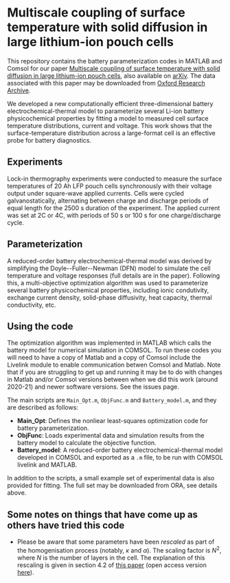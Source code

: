 # Multiscale coupling of surface temperature with solid diffusion in large lithium-ion pouch cells

This repository contains the battery parameterization codes in MATLAB and Comsol for our paper [Multiscale coupling of surface temperature with solid diffusion in large lithium-ion pouch cells](https://www.nature.com/articles/s44172-022-00005-8), also available on [arXiv](https://arxiv.org/abs/2109.12903). The data associated with this paper may be downloaded from [Oxford Research Archive](https://ora.ox.ac.uk/objects/uuid:5f4abb09-c993-4799-9cb1-980218bde513).

We developed a new computationally efficient three-dimensional battery electrochemical-thermal model to parameterize several Li-ion battery physicochemical properties by fitting a model to measured cell surface temperature distributions, current and voltage. This work shows that the surface-temperature distribution across a large-format cell is an effective probe for battery diagnostics.

## Experiments

Lock-in thermography experiments were conducted to measure the surface temperatures of 20 Ah LFP pouch cells synchronously with their voltage output under square-wave applied currents. Cells were cycled galvanostatically, alternating between charge and discharge periods of equal length for the 2500 s duration of the experiment. The applied current was set at 2C or 4C, with periods of 50 s or 100 s for one charge/discharge cycle.

## Parameterization

A reduced-order battery electrochemical-thermal model was derived by simplifying the Doyle--Fuller--Newman (DFN) model to simulate the cell temperature and voltage responses (full details are in the paper). Following this, a multi-objective optimization algorithm was used to parameterize several battery physicochemical properties, including ionic condutivity, exchange current density, solid-phase diffusivity, heat capacity, thermal conductivity, etc. 

## Using the code

The optimization algorithm was implemented in MATLAB which calls the battery model for numerical simulation in COMSOL. To run these codes you will need to have a copy of Matlab and a copy of Comsol include the Livelink module to enable communication betwen Comsol and Matlab. Note that if you are struggling to get up and running it may be to do with changes in Matlab and/or Comsol versions between when we did this work (around 2020-21) and newer software versions. See the issues page.

The main scripts are `Main_Opt.m`, `ObjFunc.m` and `Battery_model.m`, and they are described as follows:
- **Main_Opt**: Defines the nonliear least-squares optimization code for battery parameterization.
- **ObjFunc**: Loads experimental data and simulation results from the battery model to calculate the objective function.
- **Battery_model**: A reduced-order battery electrochemical-thermal model developed in COMSOL and exported as a `.m` file, to be run with COMSOL livelink and MATLAB.

In addition to the scripts, a small example set of experimental data is also provided for fitting. The full set may be downloaded from ORA, see details above.

## Some notes on things that have come up as others have tried this code
- Please be aware that some parameters have been *rescaled* as part of the homogenisation process (notably, $\kappa$ and $\alpha$). The scaling factor is $N^2$, where $N$ is the number of layers in the cell. The explanation of this rescaling is given in section 4.2 of [this paper](https://www.sciencedirect.com/science/article/pii/S0378775320300902) (open access version [here](https://ora.ox.ac.uk/objects/uuid:1e9db630-0d2b-4080-9bce-990067a5bccf)).
